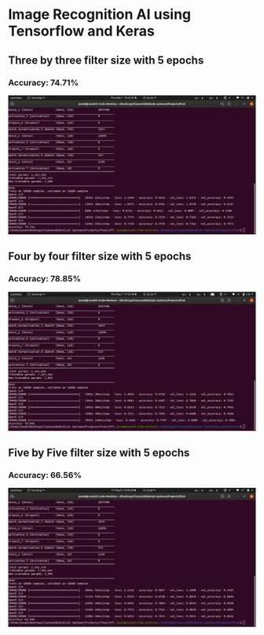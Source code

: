 # Image Recognition AI using Tensorflow and Keras

## Three by three filter size with 5 epochs
### Accuracy: 74.71%
![Statistics](pictures/recognition3X3-4.png)

## Four by four filter size with 5 epochs
### Accuracy: 78.85%
![Statistics](pictures/recognition4X4-3.png)

## Five by Five filter size with 5 epochs
### Accuracy: 66.56%
![Statistics](pictures/recognition5X5-3.png)
